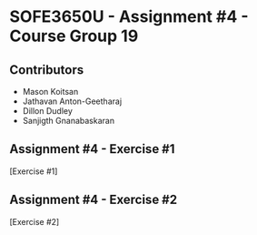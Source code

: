 # SOFE3650U - Assignment #4 - Course Group 19

## Contributors
* Mason Koitsan 
* Jathavan Anton-Geetharaj
* Dillon Dudley
* Sanjigth Gnanabaskaran

## Assignment #4 -  Exercise #1

[Exercise #1]

## Assignment #4 - Exercise #2

[Exercise #2]

